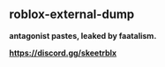 ## roblox-external-dump

**antagonist pastes, leaked by faatalism.**

**https://discord.gg/skeetrblx**





